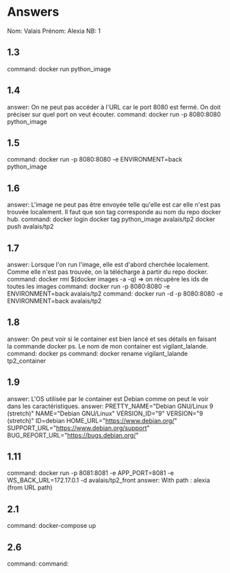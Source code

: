 # Answers

Nom: Valais
Prénom: Alexia
NB: 1

## 1.3
command: docker run python_image

## 1.4
answer: On ne peut pas accéder à l'URL car le port 8080 est fermé. On doit préciser sur quel port on veut écouter.
command: docker run -p 8080:8080 python_image

## 1.5
command: docker run -p 8080:8080 -e ENVIRONMENT=back python_image

## 1.6
answer: L'image ne peut pas être envoyée telle qu'elle est car elle n'est pas trouvée localement. Il faut que son tag corresponde au nom du repo docker hub.
command: docker login
         docker tag python_image avalais/tp2
         docker push avalais/tp2

## 1.7
answer: Lorsque l'on run l'image, elle est d'abord cherchée localement. Comme elle n'est pas trouvée, on la télécharge à partir du repo docker.
command: docker rmi $(docker images -a -q) => on récupère les ids de toutes les images
command: docker run -p 8080:8080 -e ENVIRONMENT=back avalais/tp2
command: docker run -d -p 8080:8080 -e ENVIRONMENT=back avalais/tp2

## 1.8
answer: On peut voir si le container est bien lancé et ses détails en faisant la commande docker ps. Le nom de mon container est vigilant_lalande.
command: docker ps
command: docker rename vigilant_lalande tp2_container

## 1.9
answer: L'OS utilisée par le container est Debian comme on peut le voir dans les caractéristiques.
answer: PRETTY_NAME="Debian GNU/Linux 9 (stretch)"
NAME="Debian GNU/Linux"
VERSION_ID="9"
VERSION="9 (stretch)"
ID=debian
HOME_URL="https://www.debian.org/"
SUPPORT_URL="https://www.debian.org/support"
BUG_REPORT_URL="https://bugs.debian.org/"


## 1.11
command: docker run -p 8081:8081 -e APP_PORT=8081 -e WS_BACK_URL=172.17.0.1 -d  avalais/tp2_front
answer: With path : alexia   (from URL path)

## 2.1
command: docker-compose up

## 2.6
command: 
command: 


